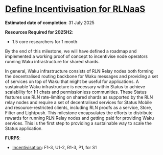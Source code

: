 # [Define Incentivisation for RLNaaS](https://github.com/waku-org/pm/milestone/35)

**Estimated date of completion**: 31 July 2025

**Resources Required for 2025H2**:
- 1.5 core researchers for 1 month

By the end of this milestone, we will have defined a roadmap and implemented a working proof of concept to incentivise node operators running Waku infrastructure for shared shards.

In general, Waku infrastructure consists of RLN Relay nodes both forming the decentralised routing backbone for Waku messages and providing a set of services on top of Waku that might be useful for applications.
A sustainable Waku infrastructure is necessary within Status to achieve scalability for 1:1 chats and permissionless communities.
These Status features use RLN rate-limiting on shared shards as supported by the RLN relay nodes
and require a set of decentralised services for Status Mobile and resource-restricted clients,
including RLN proofs as a service, Store, Filter and Lightpush.
This milestone encapsulates the efforts to distribute rewards for running RLN Relay nodes and getting paid for providing Waku services.
This is the first step to providing a sustainable way to scale the Status application.

**FURPS**:
- [Incentivisation](/FURPS/core/incentivisation.md): F1-3, U1-2, R1-3, P1, for S1